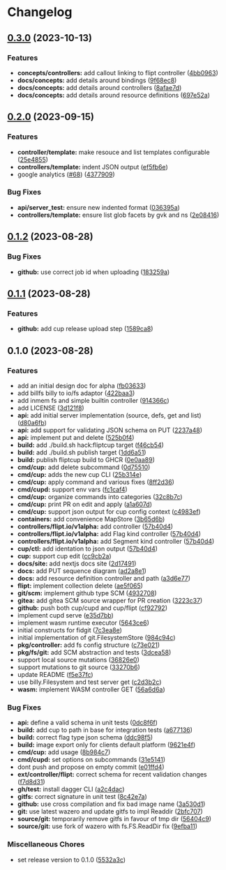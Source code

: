 # Changelog

## [0.3.0](https://github.com/flipt-io/cup/compare/v0.2.0...v0.3.0) (2023-10-13)


### Features

* **concepts/controllers:** add callout linking to flipt controller ([4bb0963](https://github.com/flipt-io/cup/commit/4bb09637b748c3974fb7823d1bd7d897e5dcbc60))
* **docs/concepts:** add details around bindings ([9f68ec8](https://github.com/flipt-io/cup/commit/9f68ec87201ca1d999ef2b77377119dfa2d906b8))
* **docs/concepts:** add details around controllers ([8afae7d](https://github.com/flipt-io/cup/commit/8afae7d54d501c1a0989b9f6f82f1d5be9af3708))
* **docs/concepts:** add details around resource definitions ([697e52a](https://github.com/flipt-io/cup/commit/697e52a07ca577437b85a8a7696a1020d6d2d147))

## [0.2.0](https://github.com/flipt-io/cup/compare/v0.1.2...v0.2.0) (2023-09-15)


### Features

* **controller/template:** make resouce and list templates configurable ([25e4855](https://github.com/flipt-io/cup/commit/25e485591659500b41481a4880515a2a84c5e4ad))
* **controllers/template:** indent JSON output ([ef5fb6e](https://github.com/flipt-io/cup/commit/ef5fb6e3201877ec2bd4191b828b4164fccc86ec))
* google analytics ([#68](https://github.com/flipt-io/cup/issues/68)) ([4377909](https://github.com/flipt-io/cup/commit/4377909e106d20fcf8372d5dc8d6d4ea6451b0e2))


### Bug Fixes

* **api/server_test:** ensure new indented format ([036395a](https://github.com/flipt-io/cup/commit/036395a3f4b6221b3b9e5a783ff1134f36816e07))
* **controllers/template:** ensure list glob facets by gvk and ns ([2e08416](https://github.com/flipt-io/cup/commit/2e084160736b8b55b471f2b9dd5b182649ac41d4))

## [0.1.2](https://github.com/flipt-io/cup/compare/v0.1.1...v0.1.2) (2023-08-28)


### Bug Fixes

* **github:** use correct job id when uploading ([183259a](https://github.com/flipt-io/cup/commit/183259a61c6c453d3f9d4954cfad3c7a174e6baa))

## [0.1.1](https://github.com/flipt-io/cup/compare/v0.1.0...v0.1.1) (2023-08-28)


### Features

* **github:** add cup release upload step ([1589ca8](https://github.com/flipt-io/cup/commit/1589ca8e0dcdcc846c3ec00b3d7c6b686b804782))

## 0.1.0 (2023-08-28)


### Features

* add an initial design doc for alpha ([fb03633](https://github.com/flipt-io/cup/commit/fb03633dcd048235376e5a752e8589ad32c872d8))
* add billfs billy to io/fs adaptor ([422baa3](https://github.com/flipt-io/cup/commit/422baa3d234875a6a94dc90d2f2a212535b0bc8f))
* add inmem fs and simple builtin controller ([914366c](https://github.com/flipt-io/cup/commit/914366c6e90bd3082760701fe0fc20d164ca154d))
* add LICENSE ([3d121f8](https://github.com/flipt-io/cup/commit/3d121f836b0f30eee13695ba68853c6748404ab6))
* **api:** add initial server implementation (source, defs, get and list) ([d80a6fb](https://github.com/flipt-io/cup/commit/d80a6fb97ca66e76b623f1893460f07507d4862d))
* **api:** add support for validating JSON schema on PUT ([2237a48](https://github.com/flipt-io/cup/commit/2237a48e1bac4ad1cce49854cdf0f8018ec95542))
* **api:** implement put and delete ([525b0f4](https://github.com/flipt-io/cup/commit/525b0f4f20be677d92aebf9458b98ee3b7c4445f))
* **build:** add ./build.sh hack:fliptcup target ([f46cb54](https://github.com/flipt-io/cup/commit/f46cb540dd263d67138cf0b9e7bbe7cbd99403d4))
* **build:** add ./build.sh publish target ([1dd6a51](https://github.com/flipt-io/cup/commit/1dd6a51e109f6ea494bf479adc9b7e2a76e4b900))
* **build:** publish fliptcup build to GHCR ([0e0aa89](https://github.com/flipt-io/cup/commit/0e0aa899cd7afea3019ebacdd3e8fd0862b13c0b))
* **cmd/cup:** add delete subcommand ([0d75510](https://github.com/flipt-io/cup/commit/0d7551091bc747edadd07f742d3b22af26f9d2a5))
* **cmd/cup:** adds the new cup CLI ([25b314e](https://github.com/flipt-io/cup/commit/25b314eee73c752e67fbe15349590a04c814932b))
* **cmd/cup:** apply command and various fixes ([8ff2d36](https://github.com/flipt-io/cup/commit/8ff2d36ae0974c5bd1e9ef472cad39a1767058e4))
* **cmd/cupd:** support env vars ([fc1caf4](https://github.com/flipt-io/cup/commit/fc1caf4cf27c215d008b4aa3a8b883e1399d486f))
* **cmd/cup:** organize commands into categories ([32c8b7c](https://github.com/flipt-io/cup/commit/32c8b7c4a600caefff97f25f12e488f5f6258e44))
* **cmd/cup:** print PR on edit and apply ([a1a607d](https://github.com/flipt-io/cup/commit/a1a607df3b273c21ab721a9e32800e6e2cf25990))
* **cmd/cup:** support json output for cup config context ([c4983ef](https://github.com/flipt-io/cup/commit/c4983efbd20e3bed561ae789c0148c8de11ad1df))
* **containers:** add convenience MapStore ([3b65d6b](https://github.com/flipt-io/cup/commit/3b65d6bffe652af2ec25a83598515ddad5344170))
* **controllers/flipt.io/v1alpha:** add controller ([57b40d4](https://github.com/flipt-io/cup/commit/57b40d4cfeb0ffed805a8ddce7410f5c6f991e38))
* **controllers/flipt.io/v1alpha:** add Flag kind controller ([57b40d4](https://github.com/flipt-io/cup/commit/57b40d4cfeb0ffed805a8ddce7410f5c6f991e38))
* **controllers/flipt.io/v1alpha:** add Segment kind controller ([57b40d4](https://github.com/flipt-io/cup/commit/57b40d4cfeb0ffed805a8ddce7410f5c6f991e38))
* **cup/ctl:** add identation to json output ([57b40d4](https://github.com/flipt-io/cup/commit/57b40d4cfeb0ffed805a8ddce7410f5c6f991e38))
* **cup:** support cup edit ([cc9cb2a](https://github.com/flipt-io/cup/commit/cc9cb2af54a61ea4a278443ab69405e59f99be36))
* **docs/site:** add nextjs docs site ([2d17491](https://github.com/flipt-io/cup/commit/2d174918184a18481a3ac28ae92b942169a30310))
* **docs:** add PUT sequence diagram ([ad2a8e1](https://github.com/flipt-io/cup/commit/ad2a8e10678a4fab5ae1f14ef432013d05a09cda))
* **docs:** add resource definition controller and path ([a3d6e77](https://github.com/flipt-io/cup/commit/a3d6e779a3fdbe3ea5a72f4e85048405a22ae322))
* **flipt:** implement collection delete ([ae5f065](https://github.com/flipt-io/cup/commit/ae5f065606a3379039bed860583f928c1153c308))
* **git/scm:** implement github type SCM ([4932708](https://github.com/flipt-io/cup/commit/493270867591abc0eb8004c0f150fe019c7fca5f))
* **gitea:** add gitea SCM source wrapper for PR creation ([3223c37](https://github.com/flipt-io/cup/commit/3223c371a261e5085138c9d18b60fb8400fe71eb))
* **github:** push both cup/cupd and cup/flipt ([cf92792](https://github.com/flipt-io/cup/commit/cf92792ebe5e9351951c5cbd8ddba7b1ddbbba93))
* implement cupd serve ([e35d7bb](https://github.com/flipt-io/cup/commit/e35d7bb05733861fcd01f6c1fb1eb81c713e492c))
* implement wasm runtime executor ([5643ce6](https://github.com/flipt-io/cup/commit/5643ce653904be34c37a6c2f5386f301d758240a))
* initial constructs for fidgit ([7c3ea8e](https://github.com/flipt-io/cup/commit/7c3ea8ec5adf5bcc6740a16974f32ec94f902cb3))
* initial implementation of git.FilesystemStore ([984c94c](https://github.com/flipt-io/cup/commit/984c94c17924cf8ce515ea018803c161f8b75f28))
* **pkg/controller:** add fs config structure ([c73e021](https://github.com/flipt-io/cup/commit/c73e021fc161f4241eee23765075367df97069d8))
* **pkg/fs/git:** add SCM abstraction and tests ([3dcea58](https://github.com/flipt-io/cup/commit/3dcea58313aec5b5b68405660cf8c9310f4de90c))
* support local source mutations ([36826e0](https://github.com/flipt-io/cup/commit/36826e0018557ea7d831b79e3d68dc3b361678e5))
* support mutations to git source ([33270b6](https://github.com/flipt-io/cup/commit/33270b6c1f0be25b9b27903949f7840c8dcdae17))
* update README ([f5e37fc](https://github.com/flipt-io/cup/commit/f5e37fc5dcfe68ad5fcf5163836f8e656542309d))
* use billy.Filesystem and test server get ([c2d3b2c](https://github.com/flipt-io/cup/commit/c2d3b2cb67dd549763b96f2743e193c149313e34))
* **wasm:** implement WASM controller GET ([56a6d6a](https://github.com/flipt-io/cup/commit/56a6d6a8dc6e2dea70afba94f1b0905dd6862744))


### Bug Fixes

* **api:** define a valid schema in unit tests ([0dc8f6f](https://github.com/flipt-io/cup/commit/0dc8f6f21a156e0bf22da61052602ba7e3a8f37b))
* **build:** add cup to path in base for integration tests ([a677136](https://github.com/flipt-io/cup/commit/a6771364229448198ba24da9d7b81751c75cbd40))
* **build:** correct flag type json schema ([ddc98f5](https://github.com/flipt-io/cup/commit/ddc98f50c59f8a05bb748401568d793ca7b3c930))
* **build:** image export only for clients default platform ([9621e4f](https://github.com/flipt-io/cup/commit/9621e4f51b9da1c5483f33b5ac725a54c3ac5f06))
* **cmd/cup:** add usage ([8b984c7](https://github.com/flipt-io/cup/commit/8b984c76a5b48242b6f44d3758b73821c44f16cb))
* **cmd/cupd:** set options on subcommands ([31e5141](https://github.com/flipt-io/cup/commit/31e5141a2ee66a6627fe628513dd9d58d79fbac9))
* dont push and propose on empty commit ([e01ffd4](https://github.com/flipt-io/cup/commit/e01ffd41d60a32a6fbc9ee47ac3a4c79044fdaf1))
* **ext/controller/flipt:** correct schema for recent validation changes ([f7d8d31](https://github.com/flipt-io/cup/commit/f7d8d31061581b7bc9a9e99b35debd0d03961470))
* **gh/test:** install dagger CLI ([a2c4dac](https://github.com/flipt-io/cup/commit/a2c4dac0112d68114007e8096cca8bbc8a17aeb6))
* **gitfs:** correct signature in unit test ([8c42e7a](https://github.com/flipt-io/cup/commit/8c42e7a1c28ee620a524be013f5e5a3b194e9dd5))
* **github:** use cross compilation and fix bad image name ([3a530d1](https://github.com/flipt-io/cup/commit/3a530d18bb0dcddbae11ea838c026f985d46b162))
* **git:** use latest wazero and update gitfs to impl Readdir ([2bfc707](https://github.com/flipt-io/cup/commit/2bfc707e4061837e982da37550db5a2abbcfffad))
* **source/git:** temporarily remove gitfs in favour of tmp dir ([56404c9](https://github.com/flipt-io/cup/commit/56404c9cbe871874fcfc3475ac756d561e137357))
* **source/git:** use fork of wazero with fs.FS.ReadDir fix ([9efba11](https://github.com/flipt-io/cup/commit/9efba11e2ce6353ace23c93615238806d8cfb0b8))


### Miscellaneous Chores

* set release version to 0.1.0 ([5532a3c](https://github.com/flipt-io/cup/commit/5532a3c7175998bf646d42cf898aa9f81919002d))
